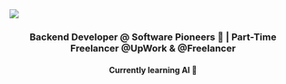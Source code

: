 <img src = 'https://img.freepik.com/free-photo/build-your-own-body-strength-fitness-exercise-get-fit_53876-21370.jpg?t=st=1732783924~exp=1732787524~hmac=43cb28bffa2a09d3aeb9a7ca4e8f0201b59dc8b40cc97afce4369ea3a6ae553c&w=2000' >
<h3 align="center">Backend Developer @ Software Pioneers 🚀 | Part-Time Freelancer @UpWork & @Freelancer</h3>
<h4 align="center">Currently learning AI 🤖</h4>
